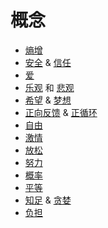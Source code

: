 # 概念
* [熵增](./entropy-increase.md)
* [安全](safe/readme.md) & [信任](safe/trust.md)
* [爱](./love.md)
* [乐观](./optimism.md) 和 [悲观](./pessimism.md)
* [希望](./hope.md) & [梦想](./dream.md)
* [正向反馈](./positive-feedback.md) & [正循环](./positive-cycle.md)
* [自由](./freedom.md)
* [激情](./passion.md)
* [放松](./relax.md)
* [努力](./attempt.md)
* [概率](./probability.md)
* [平等](./equality.md)
* [知足](./contented.md) & [贪婪](./greedy.md)
* [负担](./burden.md)